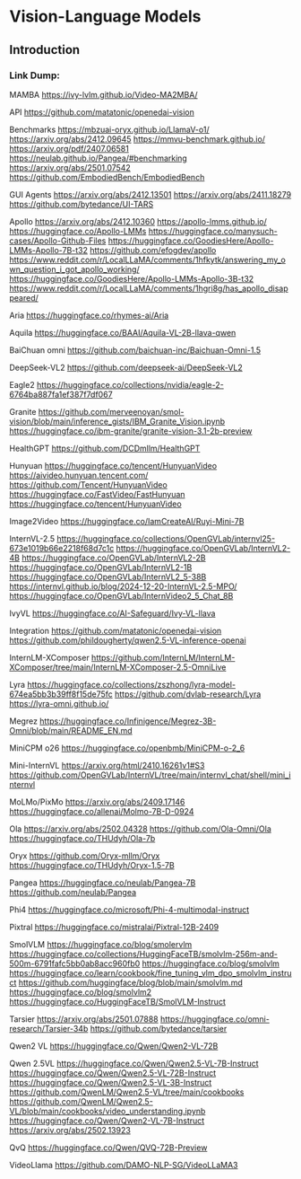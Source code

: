 # Vision-Language Models

## Introduction


### Link Dump:



MAMBA
    https://ivy-lvlm.github.io/Video-MA2MBA/

API
    https://github.com/matatonic/openedai-vision


Benchmarks
    https://mbzuai-oryx.github.io/LlamaV-o1/
    https://arxiv.org/abs/2412.09645
    https://mmvu-benchmark.github.io/
    https://arxiv.org/pdf/2407.06581
    https://neulab.github.io/Pangea/#benchmarking
    https://arxiv.org/abs/2501.07542
    https://github.com/EmbodiedBench/EmbodiedBench

GUI Agents
    https://arxiv.org/abs/2412.13501
    https://arxiv.org/abs/2411.18279
    https://github.com/bytedance/UI-TARS

Apollo
    https://arxiv.org/abs/2412.10360
    https://apollo-lmms.github.io/
    https://huggingface.co/Apollo-LMMs
    https://huggingface.co/manysuch-cases/Apollo-Github-Files
    https://huggingface.co/GoodiesHere/Apollo-LMMs-Apollo-7B-t32
    https://github.com/efogdev/apollo
    https://www.reddit.com/r/LocalLLaMA/comments/1hfkytk/answering_my_own_question_i_got_apollo_working/
    https://huggingface.co/GoodiesHere/Apollo-LMMs-Apollo-3B-t32
    https://www.reddit.com/r/LocalLLaMA/comments/1hgri8g/has_apollo_disappeared/



Aria
    https://huggingface.co/rhymes-ai/Aria


Aquila
    https://huggingface.co/BAAI/Aquila-VL-2B-llava-qwen


BaiChuan omni
    https://github.com/baichuan-inc/Baichuan-Omni-1.5



DeepSeek-VL2
    https://github.com/deepseek-ai/DeepSeek-VL2


Eagle2
    https://huggingface.co/collections/nvidia/eagle-2-6764ba887fa1ef387f7df067



Granite
    https://github.com/merveenoyan/smol-vision/blob/main/inference_gists/IBM_Granite_Vision.ipynb
    https://huggingface.co/ibm-granite/granite-vision-3.1-2b-preview

HealthGPT
    https://github.com/DCDmllm/HealthGPT



Hunyuan
    https://huggingface.co/tencent/HunyuanVideo
    https://aivideo.hunyuan.tencent.com/
    https://github.com/Tencent/HunyuanVideo
    https://huggingface.co/FastVideo/FastHunyuan
    https://huggingface.co/tencent/HunyuanVideo


Image2Video
    https://huggingface.co/IamCreateAI/Ruyi-Mini-7B

InternVL-2.5
    https://huggingface.co/collections/OpenGVLab/internvl25-673e1019b66e2218f68d7c1c
    https://huggingface.co/OpenGVLab/InternVL2-4B
    https://huggingface.co/OpenGVLab/InternVL2-2B
    https://huggingface.co/OpenGVLab/InternVL2-1B
    https://huggingface.co/OpenGVLab/InternVL2_5-38B
    https://internvl.github.io/blog/2024-12-20-InternVL-2.5-MPO/
    https://huggingface.co/OpenGVLab/InternVideo2_5_Chat_8B

IvyVL
    https://huggingface.co/AI-Safeguard/Ivy-VL-llava

Integration
    https://github.com/matatonic/openedai-vision
    https://github.com/phildougherty/qwen2.5-VL-inference-openai

InternLM-XComposer
    https://github.com/InternLM/InternLM-XComposer/tree/main/InternLM-XComposer-2.5-OmniLive


Lyra
    https://huggingface.co/collections/zszhong/lyra-model-674ea5bb3b39ff8f15de75fc
    https://github.com/dvlab-research/Lyra
    https://lyra-omni.github.io/


Megrez
    https://huggingface.co/Infinigence/Megrez-3B-Omni/blob/main/README_EN.md


MiniCPM o26
    https://huggingface.co/openbmb/MiniCPM-o-2_6


Mini-InternVL
    https://arxiv.org/html/2410.16261v1#S3
    https://github.com/OpenGVLab/InternVL/tree/main/internvl_chat/shell/mini_internvl


MoLMo/PixMo
    https://arxiv.org/abs/2409.17146
    https://huggingface.co/allenai/Molmo-7B-D-0924

Ola 
    https://arxiv.org/abs/2502.04328
    https://github.com/Ola-Omni/Ola
    https://huggingface.co/THUdyh/Ola-7b

Oryx
    https://github.com/Oryx-mllm/Oryx
    https://huggingface.co/THUdyh/Oryx-1.5-7B


Pangea
    https://huggingface.co/neulab/Pangea-7B
    https://github.com/neulab/Pangea

Phi4
    https://huggingface.co/microsoft/Phi-4-multimodal-instruct

Pixtral
    https://huggingface.co/mistralai/Pixtral-12B-2409




SmolVLM
    https://huggingface.co/blog/smolervlm
    https://huggingface.co/collections/HuggingFaceTB/smolvlm-256m-and-500m-6791fafc5bb0ab8acc960fb0
    https://huggingface.co/blog/smolvlm
    https://huggingface.co/learn/cookbook/fine_tuning_vlm_dpo_smolvlm_instruct
    https://github.com/huggingface/blog/blob/main/smolvlm.md
    https://huggingface.co/blog/smolvlm2
    https://huggingface.co/HuggingFaceTB/SmolVLM-Instruct




Tarsier
    https://arxiv.org/abs/2501.07888
    https://huggingface.co/omni-research/Tarsier-34b
    https://github.com/bytedance/tarsier

Qwen2 VL
    https://huggingface.co/Qwen/Qwen2-VL-72B

Qwen 2.5VL
    https://huggingface.co/Qwen/Qwen2.5-VL-7B-Instruct
    https://huggingface.co/Qwen/Qwen2.5-VL-72B-Instruct
    https://huggingface.co/Qwen/Qwen2.5-VL-3B-Instruct
    https://github.com/QwenLM/Qwen2.5-VL/tree/main/cookbooks
    https://github.com/QwenLM/Qwen2.5-VL/blob/main/cookbooks/video_understanding.ipynb
    https://huggingface.co/Qwen/Qwen2-VL-7B-Instruct
    https://arxiv.org/abs/2502.13923

QvQ
    https://huggingface.co/Qwen/QVQ-72B-Preview


VideoLlama
    https://github.com/DAMO-NLP-SG/VideoLLaMA3
